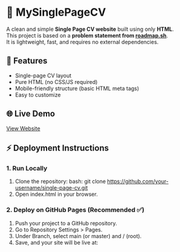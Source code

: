 # 📄 MySinglePageCV
A clean and simple **Single Page CV website** built using only **HTML**.  
This project is based on a **problem statement from [roadmap.sh](https://roadmap.sh/projects/single-page-cv)**.  
It is lightweight, fast, and requires no external dependencies.

## 🚀 Features
- Single-page CV layout  
- Pure HTML (no CSS/JS required)  
- Mobile-friendly structure (basic HTML meta tags)  
- Easy to customize

## 🌐 Live Demo
[View Website]([https://your-username.github.io/single-page-cv/](https://kalpana-17.github.io/MySinglePageCV/))

## ⚡ Deployment Instructions

### 1. Run Locally
 1. Clone the repository:
    bash: git clone https://github.com/your-username/single-page-cv.git
 2. Open index.html in your browser.
 ### 2. Deploy on GitHub Pages (Recommended ✅)
 1. Push your project to a GitHub repository.
 2. Go to Repository Settings > Pages.
 3. Under Branch, select main (or master) and / (root).
 4. Save, and your site will be live at:
